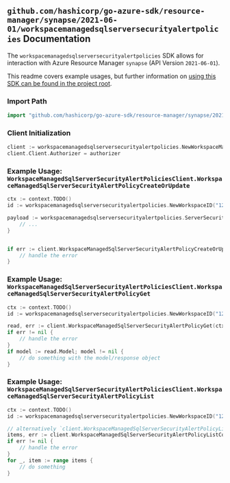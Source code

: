 
## `github.com/hashicorp/go-azure-sdk/resource-manager/synapse/2021-06-01/workspacemanagedsqlserversecurityalertpolicies` Documentation

The `workspacemanagedsqlserversecurityalertpolicies` SDK allows for interaction with Azure Resource Manager `synapse` (API Version `2021-06-01`).

This readme covers example usages, but further information on [using this SDK can be found in the project root](https://github.com/hashicorp/go-azure-sdk/tree/main/docs).

### Import Path

```go
import "github.com/hashicorp/go-azure-sdk/resource-manager/synapse/2021-06-01/workspacemanagedsqlserversecurityalertpolicies"
```


### Client Initialization

```go
client := workspacemanagedsqlserversecurityalertpolicies.NewWorkspaceManagedSqlServerSecurityAlertPoliciesClientWithBaseURI("https://management.azure.com")
client.Client.Authorizer = authorizer
```


### Example Usage: `WorkspaceManagedSqlServerSecurityAlertPoliciesClient.WorkspaceManagedSqlServerSecurityAlertPolicyCreateOrUpdate`

```go
ctx := context.TODO()
id := workspacemanagedsqlserversecurityalertpolicies.NewWorkspaceID("12345678-1234-9876-4563-123456789012", "example-resource-group", "workspaceName")

payload := workspacemanagedsqlserversecurityalertpolicies.ServerSecurityAlertPolicy{
	// ...
}


if err := client.WorkspaceManagedSqlServerSecurityAlertPolicyCreateOrUpdateThenPoll(ctx, id, payload); err != nil {
	// handle the error
}
```


### Example Usage: `WorkspaceManagedSqlServerSecurityAlertPoliciesClient.WorkspaceManagedSqlServerSecurityAlertPolicyGet`

```go
ctx := context.TODO()
id := workspacemanagedsqlserversecurityalertpolicies.NewWorkspaceID("12345678-1234-9876-4563-123456789012", "example-resource-group", "workspaceName")

read, err := client.WorkspaceManagedSqlServerSecurityAlertPolicyGet(ctx, id)
if err != nil {
	// handle the error
}
if model := read.Model; model != nil {
	// do something with the model/response object
}
```


### Example Usage: `WorkspaceManagedSqlServerSecurityAlertPoliciesClient.WorkspaceManagedSqlServerSecurityAlertPolicyList`

```go
ctx := context.TODO()
id := workspacemanagedsqlserversecurityalertpolicies.NewWorkspaceID("12345678-1234-9876-4563-123456789012", "example-resource-group", "workspaceName")

// alternatively `client.WorkspaceManagedSqlServerSecurityAlertPolicyList(ctx, id)` can be used to do batched pagination
items, err := client.WorkspaceManagedSqlServerSecurityAlertPolicyListComplete(ctx, id)
if err != nil {
	// handle the error
}
for _, item := range items {
	// do something
}
```
